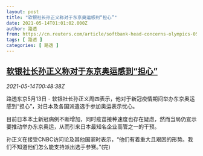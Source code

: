 ```yaml
---
layout: post
title: "软银社长孙正义称对于东京奥运感到“担心”"
date: 2021-05-14T01:01:02.000Z
author: 路透
from: https://cn.reuters.com/article/softbank-head-concerns-olympics-0513-thu-idCNKBS2CV020
tags: [ 路透 ]
categories: [ 路透 ]
---
```

<!--1620954062000-->
[软银社长孙正义称对于东京奥运感到“担心”](https://cn.reuters.com/article/softbank-head-concerns-olympics-0513-thu-idCNKBS2CV020)
------

<div>
<div><i>2021-05-14T00:48:38Z</i></div><p>路透东京5月13日 - 软银社长孙正义周四表示，他对于新冠疫情期间举办东京奥运感到“担心”，对日本及各国派遣选手参加奥运表示忧心。</p><p>目前日本本土新冠病例不断增加，同时疫苗接种速度也存在疑虑，然而当局仍宣示要推动举办东京奥运，从而引来日本最知名企业高管之一的干预。</p><p>孙正义在接受CNBC访问论及其他国家时表示，“他们有着重大且艰困的形势。我们不知道他们怎么能支持派出选手参赛。”(完)</p>
</div>
